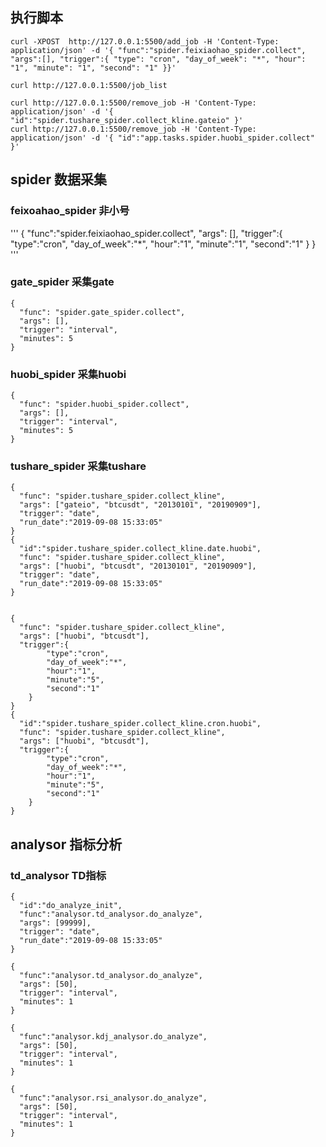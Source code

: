 ## 执行脚本

```
curl -XPOST  http://127.0.0.1:5500/add_job -H 'Content-Type: application/json' -d '{ "func":"spider.feixiaohao_spider.collect", "args":[], "trigger":{ "type": "cron", "day_of_week": "*", "hour": "1", "minute": "1", "second": "1" }}'

curl http://127.0.0.1:5500/job_list

curl http://127.0.0.1:5500/remove_job -H 'Content-Type: application/json' -d '{ "id":"spider.tushare_spider.collect_kline.gateio" }'
curl http://127.0.0.1:5500/remove_job -H 'Content-Type: application/json' -d '{ "id":"app.tasks.spider.huobi_spider.collect" }'

```

## spider 数据采集

### feixoahao_spider 非小号

'''
{
  "func":"spider.feixiaohao_spider.collect",
  "args": [],
  "trigger":{
    "type":"cron",
    "day_of_week":"*",
    "hour":"1",
    "minute":"1",
    "second":"1"
  }
}
'''

### gate_spider 采集gate

```
{
  "func": "spider.gate_spider.collect",
  "args": [],
  "trigger": "interval",
  "minutes": 5
}
```

### huobi_spider 采集huobi

```
{
  "func": "spider.huobi_spider.collect",
  "args": [],
  "trigger": "interval",
  "minutes": 5
}
```

### tushare_spider 采集tushare

```
{
  "func": "spider.tushare_spider.collect_kline",
  "args": ["gateio", "btcusdt", "20130101", "20190909"],
  "trigger": "date",
  "run_date":"2019-09-08 15:33:05"
}
{
  "id":"spider.tushare_spider.collect_kline.date.huobi",
  "func": "spider.tushare_spider.collect_kline",
  "args": ["huobi", "btcusdt", "20130101", "20190909"],
  "trigger": "date",
  "run_date":"2019-09-08 15:33:05"
}


{
  "func": "spider.tushare_spider.collect_kline",
  "args": ["huobi", "btcusdt"],
  "trigger":{
        "type":"cron",
        "day_of_week":"*",
        "hour":"1",
        "minute":"5",
        "second":"1"
    }
}
{
  "id":"spider.tushare_spider.collect_kline.cron.huobi",
  "func": "spider.tushare_spider.collect_kline",
  "args": ["huobi", "btcusdt"],
  "trigger":{
        "type":"cron",
        "day_of_week":"*",
        "hour":"1",
        "minute":"5",
        "second":"1"
    }
}
```

## analysor 指标分析

### td_analysor TD指标

```
{
  "id":"do_analyze_init",
  "func":"analysor.td_analysor.do_analyze",
  "args": [99999],
  "trigger": "date",
  "run_date":"2019-09-08 15:33:05"
}

{
  "func":"analysor.td_analysor.do_analyze",
  "args": [50],
  "trigger": "interval",
  "minutes": 1
}

{
  "func":"analysor.kdj_analysor.do_analyze",
  "args": [50],
  "trigger": "interval",
  "minutes": 1
}

{
  "func":"analysor.rsi_analysor.do_analyze",
  "args": [50],
  "trigger": "interval",
  "minutes": 1
}
```
